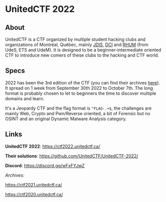 # UnitedCTF 2022

## About

UnitedCTF is a CTF organized by multiple student hacking clubs and organizations of Montréal, Québec, mainly [JDIS](https://jdis.ca/), [DCI](https://dciets.com/) and [RHUM](https://ctf2022.unitedctf.ca/rhum) (from UdeS, ETS and UdeM).
It is designed to be a beginner-intermediate oriented CTF to introduce new comers of these clubs to the hacking and CTF world.

## Specs

2022 has been the 3rd edition of the CTF (you can find their archives [here](#links)).
It spread on 1 week from September 30th 2022 to October 7th. The long format is probably chosen to let to beginners the time to discover multiple domains and learn.

It's a Jeopardy CTF and the flag format is `^FLAG-.+$`, the challenges are mainly Web, Crypto and Pwn/Reverse oriented, a bit of Forensic but no OSINT and an original Dynamic Malware Analysis category.

## Links

**UnitedCTF 2022**: https://ctf2022.unitedctf.ca/

**Their solutions**: https://github.com/UnitedCTF/UnitedCTF-2022/

**Discord**: https://discord.gg/wFxFYJwZ

*Archives:*

https://ctf2021.unitedctf.ca/

https://ctf2020.unitedctf.ca/

